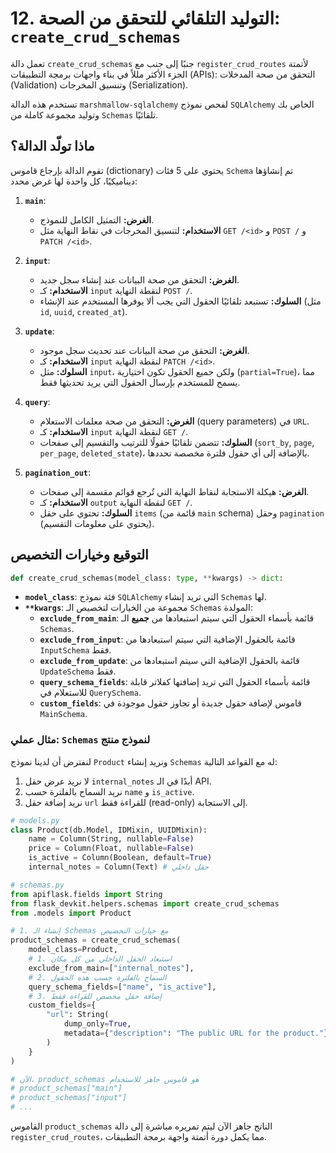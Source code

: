 # 12. التوليد التلقائي للتحقق من الصحة: `create_crud_schemas`

تعمل دالة `create_crud_schemas` جنبًا إلى جنب مع `register_crud_routes` لأتمتة الجزء الأكثر مللاً في بناء واجهات برمجة التطبيقات (APIs): التحقق من صحة المدخلات (Validation) وتنسيق المخرجات (Serialization).

تستخدم هذه الدالة `marshmallow-sqlalchemy` لفحص نموذج `SQLAlchemy` الخاص بك وتوليد مجموعة كاملة من `Schemas` تلقائيًا.

## ماذا تولّد الدالة؟

تقوم الدالة بإرجاع قاموس (dictionary) يحتوي على 5 فئات `Schema` تم إنشاؤها ديناميكيًا، كل واحدة لها غرض محدد:

1.  **`main`**:
    - **الغرض:** التمثيل الكامل للنموذج.
    - **الاستخدام:** لتنسيق المخرجات في نقاط النهاية مثل `GET /<id>` و `POST /` و `PATCH /<id>`.

2.  **`input`**:
    - **الغرض:** التحقق من صحة البيانات عند إنشاء سجل جديد.
    - **الاستخدام:** كـ `input` لنقطة النهاية `POST /`.
    - **السلوك:** تستبعد تلقائيًا الحقول التي يجب ألا يوفرها المستخدم عند الإنشاء (مثل `id`, `uuid`, `created_at`).

3.  **`update`**:
    - **الغرض:** التحقق من صحة البيانات عند تحديث سجل موجود.
    - **الاستخدام:** كـ `input` لنقطة النهاية `PATCH /<id>`.
    - **السلوك:** مثل `input`، ولكن جميع الحقول تكون اختيارية (`partial=True`)، مما يسمح للمستخدم بإرسال الحقول التي يريد تحديثها فقط.

4.  **`query`**:
    - **الغرض:** التحقق من صحة معلمات الاستعلام (query parameters) في `URL`.
    - **الاستخدام:** كـ `input` لنقطة النهاية `GET /`.
    - **السلوك:** تتضمن تلقائيًا حقولًا للترتيب والتقسيم إلى صفحات (`sort_by`, `page`, `per_page`, `deleted_state`)، بالإضافة إلى أي حقول فلترة مخصصة تحددها.

5.  **`pagination_out`**:
    - **الغرض:** هيكلة الاستجابة لنقاط النهاية التي تُرجع قوائم مقسمة إلى صفحات.
    - **الاستخدام:** كـ `output` لنقطة النهاية `GET /`.
    - **السلوك:** تحتوي على حقل `items` (قائمة من `main` schema) وحقل `pagination` (يحتوي على معلومات التقسيم).

## التوقيع وخيارات التخصيص

```python
def create_crud_schemas(model_class: type, **kwargs) -> dict:
```

- **`model_class`**: فئة نموذج `SQLAlchemy` التي تريد إنشاء `Schemas` لها.
- **`**kwargs`**: مجموعة من الخيارات لتخصيص الـ `Schemas` المولدة:
  - **`exclude_from_main`**: قائمة بأسماء الحقول التي سيتم استبعادها من **جميع** الـ `Schemas`.
  - **`exclude_from_input`**: قائمة بالحقول الإضافية التي سيتم استبعادها من `InputSchema` فقط.
  - **`exclude_from_update`**: قائمة بالحقول الإضافية التي سيتم استبعادها من `UpdateSchema` فقط.
  - **`query_schema_fields`**: قائمة بأسماء الحقول التي تريد إضافتها كفلاتر قابلة للاستعلام في `QuerySchema`.
  - **`custom_fields`**: قاموس لإضافة حقول جديدة أو تجاوز حقول موجودة في `MainSchema`.

### مثال عملي: `Schemas` لنموذج منتج

لنفترض أن لدينا نموذج `Product` ونريد إنشاء `Schemas` له مع القواعد التالية:
1.  لا نريد عرض حقل `internal_notes` أبدًا في الـ API.
2.  نريد السماح بالفلترة حسب `name` و `is_active`.
3.  نريد إضافة حقل `url` للقراءة فقط (read-only) إلى الاستجابة.

```python
# models.py
class Product(db.Model, IDMixin, UUIDMixin):
    name = Column(String, nullable=False)
    price = Column(Float, nullable=False)
    is_active = Column(Boolean, default=True)
    internal_notes = Column(Text) # حقل داخلي

# schemas.py
from apiflask.fields import String
from flask_devkit.helpers.schemas import create_crud_schemas
from .models import Product

# 1. إنشاء الـ Schemas مع خيارات التخصيص
product_schemas = create_crud_schemas(
    model_class=Product,
    # 1. استبعاد الحقل الداخلي من كل مكان
    exclude_from_main=["internal_notes"],
    # 2. السماح بالفلترة حسب هذه الحقول
    query_schema_fields=["name", "is_active"],
    # 3. إضافة حقل مخصص للقراءة فقط
    custom_fields={
        "url": String(
            dump_only=True,
            metadata={"description": "The public URL for the product."}
        )
    }
)

# الآن، product_schemas هو قاموس جاهز للاستخدام
# product_schemas["main"]
# product_schemas["input"]
# ...
```

القاموس `product_schemas` الناتج جاهز الآن ليتم تمريره مباشرة إلى دالة `register_crud_routes`، مما يكمل دورة أتمتة واجهة برمجة التطبيقات.
